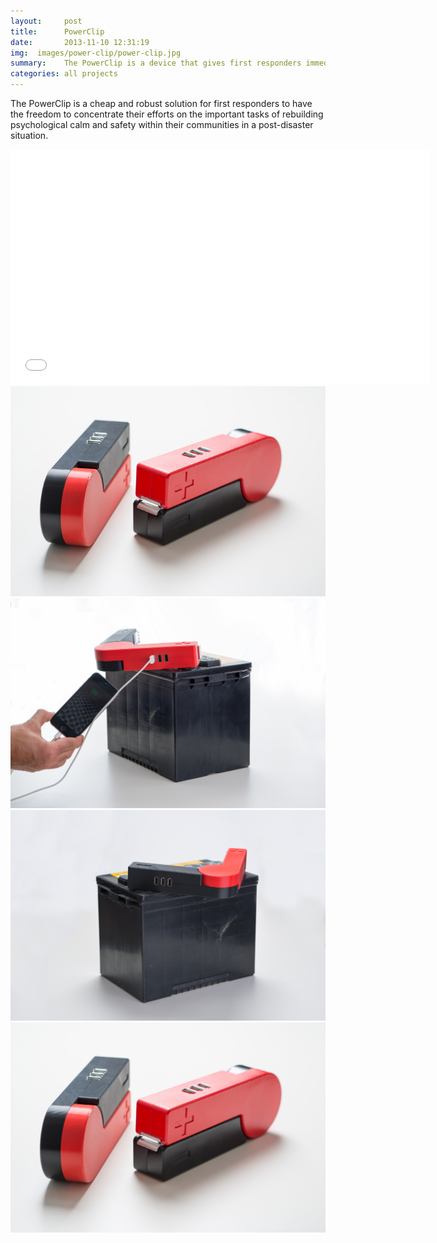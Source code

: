 ```yaml
---
layout:     post
title:      PowerClip
date:       2013-11-10 12:31:19
img:  images/power-clip/power-clip.jpg
summary:    The PowerClip is a device that gives first responders immediate access to power in the wake of an emergency. 
categories: all projects
---
```


The PowerClip is a cheap and robust solution for first responders to have the freedom to concentrate their efforts on the important tasks of rebuilding psychological calm and safety within their communities in a post-disaster situation.

<div class="mxn1 embed-container">
<iframe class="px4" src="//player.vimeo.com/video/113528653" width="670" height="376" frameborder="0" webkitallowfullscreen mozallowfullscreen allowfullscreen></iframe>
</div>

<div class="mxn1">
<img src="/images/powerclip/1.jpg" />
</div>

<div class="mxn1">
<img src="/images/powerclip/2.jpg" />
</div>

<div>
<img src="/images/powerclip/3.jpg" />
</div>

<div>
<img src="/images/powerclip/4.jpg" />
</div>